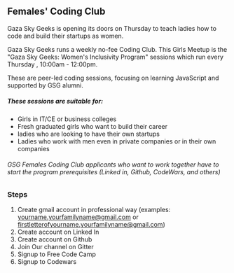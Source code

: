 ## Females' Coding Club

Gaza Sky Geeks is opening its doors on Thursday to teach ladies how to code and build their startups as women.

Gaza Sky Geeks runs a weekly no-fee  Coding Club. This Girls Meetup is the "Gaza Sky Geeks: Women's Inclusivity Program" sessions which run every Thursday , 10:00am - 12:00pm.

These are peer-led coding sessions, focusing on learning JavaScript and supported by GSG alumni.

##### These sessions are suitable for:

- Girls in IT/CE or business colleges
- Fresh graduated girls who want to build their career
- ladies who are looking to have their own startups
- Ladies who work with men even in private companies or in their own companies



###### GSG Females Coding Club applicants who want to work together have to start the program prerequisites (Linked in, Github, CodeWars, and others)

### Steps

1. Create gmail account in professional way (examples: yourname.yourfamilyname@gmail.com or firstletterofyourname.yourfamilyname@gmail.com)
2. Create account on Linked In
3. Create account on Github
4. Join Our channel on Gitter
5. Signup to Free Code Camp
6. Signup to Codewars
